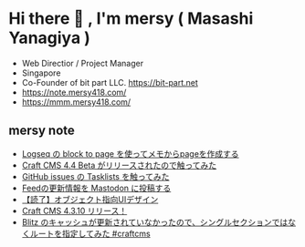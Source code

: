 # Hi there 👋 , I'm mersy ( Masashi Yanagiya )

- Web Directior / Project Manager
- Singapore
- Co-Founder of bit part LLC. https://bit-part.net
- https://note.mersy418.com/
- https://mmm.mersy418.com/

## mersy note
<!-- BLOG-POST-LIST:START -->
- [Logseq の block to page を使ってメモからpageを作成する](https://note.mersy418.com/article/logseq-plugin-block-to-page?utm_source=feed)
- [Craft CMS 4.4 Beta がリリースされたので触ってみた](https://note.mersy418.com/article/craft-cms-4-4-beta?utm_source=feed)
- [GitHub issues の Tasklists を触ってみた](https://note.mersy418.com/article/github-issues-tasklists?utm_source=feed)
- [Feedの更新情報を Mastodon に投稿する](https://note.mersy418.com/article/feed-post-to-mastodon?utm_source=feed)
- [【読了】オブジェクト指向UIデザイン](https://note.mersy418.com/article/book-9784297113513?utm_source=feed)
- [Craft CMS 4.3.10 リリース！](https://note.mersy418.com/article/craft-cms-4-3-10?utm_source=feed)
- [Blitz のキャッシュが更新されていなかったので、シングルセクションではなくルートを指定してみた #craftcms](https://note.mersy418.com/article/single-to-route-with-blitz?utm_source=feed)
<!-- BLOG-POST-LIST:END -->
